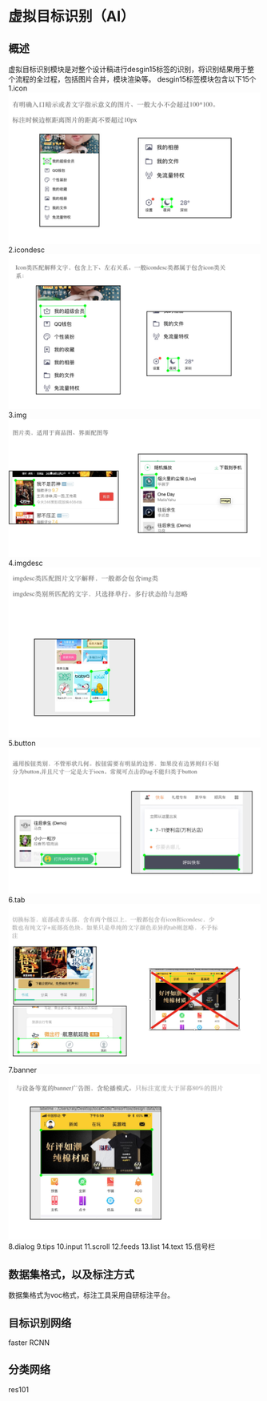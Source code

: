 # 虚拟目标识别（AI）
## 概述
虚拟目标识别模块是对整个设计稿进行desgin15标签的识别，将识别结果用于整个流程的全过程，包括图片合并，模块渲染等。
desgin15标签模块包含以下15个
1.icon
![icon标签](./images/ai_1.png)
2.icondesc
![icondesc标签](./images/ai_2.png)
3.img
![img标签](./images/ai_3.png)
4.imgdesc
![imgdesc标签](./images/ai_4.png)
5.button
![button标签](./images/ai_5.png)
6.tab
![tab标签](./images/ai_6.png)
7.banner
![banner标签](./images/ai_7.png)
8.dialog
9.tips
10.input
11.scroll
12.feeds
13.list
14.text
15.信号栏
## 数据集格式，以及标注方式
数据集格式为voc格式，标注工具采用自研标注平台。
## 目标识别网络
faster RCNN
## 分类网络
res101
